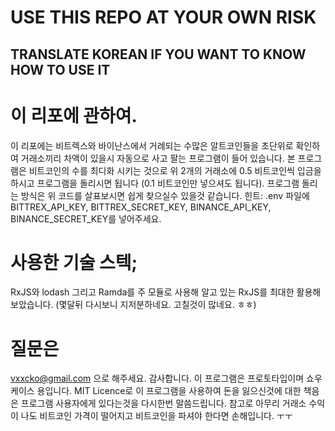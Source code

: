 # USE THIS REPO AT YOUR OWN RISK
## TRANSLATE KOREAN IF YOU WANT TO KNOW HOW TO USE IT

# 이 리포에 관하여.
이 리포에는 비트렉스와 바이난스에서 거례되는 수많은 알트코인들을 초단위로 확인하여 거래소끼리 차액이 있을시 자동으로 사고 팔는 프로그램이 들어 있습니다.
본 프로그램은 비트코인의 수를 최디화 시키는 것으로 위 2개의 거래소에 0.5 비트코인씩 입금을 하시고 프로그램을 돌리시면 됩니다 (0.1 비트코인만 넣으셔도 됩니다).
프로그램 돌리는 방식은 위 코드를 살표보시면 쉽게 찾으실수 있을것 같습니다.
힌트: .env 파일에 BITTREX_API_KEY, BITTREX_SECRET_KEY, BINANCE_API_KEY, BINANCE_SECRET_KEY를 넣어주세요.

# 사용한 기술 스텍;
RxJS와 lodash 그리고 Ramda를 주 모듈로 사용해 알고 있는 RxJS를 최대한 활용해 보았습니다.
(몇달뒤 다시보니 지저분하네요. 고칠것이 많네요. ㅎㅎ)

# 질문은
vxxcko@gmail.com 으로 해주세요. 감사합니다.
이 프로그램은 프로토타입이며 쇼우 케이스 용입니다. 
MIT Licence로 이 프로그램을 사용하여 돈을 잃으신것에 대한 책음은 프로그램 사용자에게 있다는것을 다시한번 말씀드립니다.
참고로 아무리 거래소 수익이 나도 비트코인 가격이 떨어지고 비트코인을 파셔야 한다면 손해입니다. ㅜㅜ
